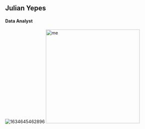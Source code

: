 ## **Julian Yepes**
#### Data Analyst
![1634645462896](https://user-images.githubusercontent.com/100659117/156863712-e9dd535b-06ab-48fc-b694-237072a4c375.jpg)
<img width="300" height="300" src="https://user-images.githubusercontent.com/100659117/156863712-e9dd535b-06ab-48fc-b694-237072a4c375.jpg" alt="me">
